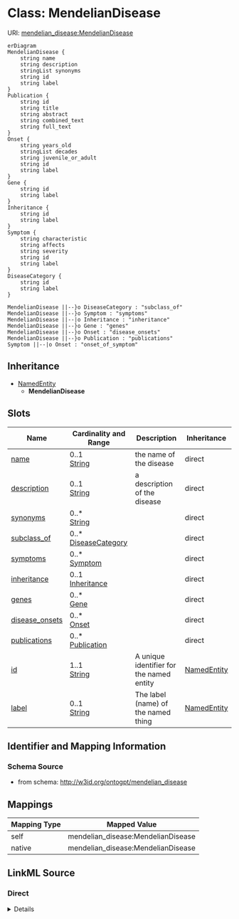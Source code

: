 # Class: MendelianDisease



URI: [mendelian_disease:MendelianDisease](http://w3id.org/ontogpt/mendelian_disease/MendelianDisease)


```mermaid
erDiagram
MendelianDisease {
    string name  
    string description  
    stringList synonyms  
    string id  
    string label  
}
Publication {
    string id  
    string title  
    string abstract  
    string combined_text  
    string full_text  
}
Onset {
    string years_old  
    stringList decades  
    string juvenile_or_adult  
    string id  
    string label  
}
Gene {
    string id  
    string label  
}
Inheritance {
    string id  
    string label  
}
Symptom {
    string characteristic  
    string affects  
    string severity  
    string id  
    string label  
}
DiseaseCategory {
    string id  
    string label  
}

MendelianDisease ||--}o DiseaseCategory : "subclass_of"
MendelianDisease ||--}o Symptom : "symptoms"
MendelianDisease ||--|o Inheritance : "inheritance"
MendelianDisease ||--}o Gene : "genes"
MendelianDisease ||--}o Onset : "disease_onsets"
MendelianDisease ||--}o Publication : "publications"
Symptom ||--|o Onset : "onset_of_symptom"

```




## Inheritance
* [NamedEntity](NamedEntity.md)
    * **MendelianDisease**



## Slots

| Name | Cardinality and Range | Description | Inheritance |
| ---  | --- | --- | --- |
| [name](name.md) | 0..1 <br/> [String](String.md) | the name of the disease | direct |
| [description](description.md) | 0..1 <br/> [String](String.md) | a description of the disease | direct |
| [synonyms](synonyms.md) | 0..* <br/> [String](String.md) |  | direct |
| [subclass_of](subclass_of.md) | 0..* <br/> [DiseaseCategory](DiseaseCategory.md) |  | direct |
| [symptoms](symptoms.md) | 0..* <br/> [Symptom](Symptom.md) |  | direct |
| [inheritance](inheritance.md) | 0..1 <br/> [Inheritance](Inheritance.md) |  | direct |
| [genes](genes.md) | 0..* <br/> [Gene](Gene.md) |  | direct |
| [disease_onsets](disease_onsets.md) | 0..* <br/> [Onset](Onset.md) |  | direct |
| [publications](publications.md) | 0..* <br/> [Publication](Publication.md) |  | direct |
| [id](id.md) | 1..1 <br/> [String](String.md) | A unique identifier for the named entity | [NamedEntity](NamedEntity.md) |
| [label](label.md) | 0..1 <br/> [String](String.md) | The label (name) of the named thing | [NamedEntity](NamedEntity.md) |









## Identifier and Mapping Information







### Schema Source


* from schema: http://w3id.org/ontogpt/mendelian_disease





## Mappings

| Mapping Type | Mapped Value |
| ---  | ---  |
| self | mendelian_disease:MendelianDisease |
| native | mendelian_disease:MendelianDisease |





## LinkML Source

<!-- TODO: investigate https://stackoverflow.com/questions/37606292/how-to-create-tabbed-code-blocks-in-mkdocs-or-sphinx -->

### Direct

<details>
```yaml
name: MendelianDisease
from_schema: http://w3id.org/ontogpt/mendelian_disease
rank: 1000
is_a: NamedEntity
attributes:
  name:
    name: name
    description: the name of the disease
    examples:
    - value: peroxisome biogenesis disorder
    from_schema: http://w3id.org/ontogpt/mendelian_disease
    rank: 1000
  description:
    name: description
    description: a description of the disease
    examples:
    - value: Peroxisome biogenesis disorders, Zellweger syndrome spectrum (PBD-ZSS)
        is a group of autosomal recessive disorders affecting the formation of functional
        peroxisomes, characterized by sensorineural hearing loss, pigmentary retinal
        degeneration, multiple organ dysfunction and psychomotor impairment
    from_schema: http://w3id.org/ontogpt/mendelian_disease
    rank: 1000
  synonyms:
    name: synonyms
    examples:
    - value: Zellweger syndrome spectrum
    - value: PBD-ZSS
    from_schema: http://w3id.org/ontogpt/mendelian_disease
    rank: 1000
    multivalued: true
  subclass_of:
    name: subclass_of
    examples:
    - value: lysosomal disease
    - value: autosomal recessive disorder
    from_schema: http://w3id.org/ontogpt/mendelian_disease
    rank: 1000
    multivalued: true
    range: DiseaseCategory
  symptoms:
    name: symptoms
    examples:
    - value: sensorineural hearing loss
    - value: pigmentary retinal degeneration
    from_schema: http://w3id.org/ontogpt/mendelian_disease
    rank: 1000
    multivalued: true
    range: Symptom
  inheritance:
    name: inheritance
    examples:
    - value: autosomal recessive
    from_schema: http://w3id.org/ontogpt/mendelian_disease
    rank: 1000
    range: Inheritance
  genes:
    name: genes
    annotations:
      prompt:
        tag: prompt
        value: 'semicolon separated list of gene symbols; for example: PEX1; PEX2;
          PEX3'
    examples:
    - value: PEX1
    - value: PEX2
    - value: PEX3
    from_schema: http://w3id.org/ontogpt/mendelian_disease
    rank: 1000
    multivalued: true
    range: Gene
  disease_onsets:
    name: disease_onsets
    annotations:
      prompt:
        tag: prompt
        value: 'semi-colon separated list of onsets at which the disease occurs, for
          example: adult; juvenile; first decade'
    from_schema: http://w3id.org/ontogpt/mendelian_disease
    rank: 1000
    multivalued: true
    range: Onset
  publications:
    name: publications
    annotations:
      prompt.skip:
        tag: prompt.skip
        value: 'true'
    from_schema: http://w3id.org/ontogpt/mendelian_disease
    rank: 1000
    multivalued: true
    range: Publication

```
</details>

### Induced

<details>
```yaml
name: MendelianDisease
from_schema: http://w3id.org/ontogpt/mendelian_disease
rank: 1000
is_a: NamedEntity
attributes:
  name:
    name: name
    description: the name of the disease
    examples:
    - value: peroxisome biogenesis disorder
    from_schema: http://w3id.org/ontogpt/mendelian_disease
    rank: 1000
    alias: name
    owner: MendelianDisease
    domain_of:
    - MendelianDisease
    range: string
  description:
    name: description
    description: a description of the disease
    examples:
    - value: Peroxisome biogenesis disorders, Zellweger syndrome spectrum (PBD-ZSS)
        is a group of autosomal recessive disorders affecting the formation of functional
        peroxisomes, characterized by sensorineural hearing loss, pigmentary retinal
        degeneration, multiple organ dysfunction and psychomotor impairment
    from_schema: http://w3id.org/ontogpt/mendelian_disease
    rank: 1000
    alias: description
    owner: MendelianDisease
    domain_of:
    - MendelianDisease
    range: string
  synonyms:
    name: synonyms
    examples:
    - value: Zellweger syndrome spectrum
    - value: PBD-ZSS
    from_schema: http://w3id.org/ontogpt/mendelian_disease
    rank: 1000
    multivalued: true
    alias: synonyms
    owner: MendelianDisease
    domain_of:
    - MendelianDisease
    range: string
  subclass_of:
    name: subclass_of
    examples:
    - value: lysosomal disease
    - value: autosomal recessive disorder
    from_schema: http://w3id.org/ontogpt/mendelian_disease
    rank: 1000
    multivalued: true
    alias: subclass_of
    owner: MendelianDisease
    domain_of:
    - MendelianDisease
    range: DiseaseCategory
  symptoms:
    name: symptoms
    examples:
    - value: sensorineural hearing loss
    - value: pigmentary retinal degeneration
    from_schema: http://w3id.org/ontogpt/mendelian_disease
    rank: 1000
    multivalued: true
    alias: symptoms
    owner: MendelianDisease
    domain_of:
    - MendelianDisease
    range: Symptom
  inheritance:
    name: inheritance
    examples:
    - value: autosomal recessive
    from_schema: http://w3id.org/ontogpt/mendelian_disease
    rank: 1000
    alias: inheritance
    owner: MendelianDisease
    domain_of:
    - MendelianDisease
    range: Inheritance
  genes:
    name: genes
    annotations:
      prompt:
        tag: prompt
        value: 'semicolon separated list of gene symbols; for example: PEX1; PEX2;
          PEX3'
    examples:
    - value: PEX1
    - value: PEX2
    - value: PEX3
    from_schema: http://w3id.org/ontogpt/mendelian_disease
    rank: 1000
    multivalued: true
    alias: genes
    owner: MendelianDisease
    domain_of:
    - MendelianDisease
    range: Gene
  disease_onsets:
    name: disease_onsets
    annotations:
      prompt:
        tag: prompt
        value: 'semi-colon separated list of onsets at which the disease occurs, for
          example: adult; juvenile; first decade'
    from_schema: http://w3id.org/ontogpt/mendelian_disease
    rank: 1000
    multivalued: true
    alias: disease_onsets
    owner: MendelianDisease
    domain_of:
    - MendelianDisease
    range: Onset
  publications:
    name: publications
    annotations:
      prompt.skip:
        tag: prompt.skip
        value: 'true'
    from_schema: http://w3id.org/ontogpt/mendelian_disease
    rank: 1000
    multivalued: true
    alias: publications
    owner: MendelianDisease
    domain_of:
    - MendelianDisease
    range: Publication
  id:
    name: id
    annotations:
      prompt.skip:
        tag: prompt.skip
        value: 'true'
    description: A unique identifier for the named entity
    comments:
    - this is populated during the grounding and normalization step
    from_schema: http://w3id.org/ontogpt/mendelian_disease
    rank: 1000
    identifier: true
    alias: id
    owner: MendelianDisease
    domain_of:
    - NamedEntity
    - Publication
    range: string
  label:
    name: label
    annotations:
      owl:
        tag: owl
        value: AnnotationProperty, AnnotationAssertion
    description: The label (name) of the named thing
    from_schema: http://w3id.org/ontogpt/mendelian_disease
    aliases:
    - name
    rank: 1000
    slot_uri: rdfs:label
    alias: label
    owner: MendelianDisease
    domain_of:
    - NamedEntity
    range: string

```
</details>